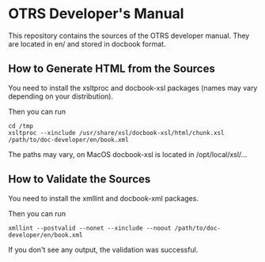 OTRS Developer's Manual
===========================

This repository contains the sources of the OTRS developer manual.
They are located in en/ and stored in docbook format.


How to Generate HTML from the Sources
-------------------------------------

You need to install the xsltproc and docbook-xsl packages (names may vary depending
on your distribution).

Then you can run

```
cd /tmp
xsltproc --xinclude /usr/share/xsl/docbook-xsl/html/chunk.xsl /path/to/doc-developer/en/book.xml
```

The paths may vary, on MacOS docbook-xsl is located in /opt/local/xsl/...


How to Validate the Sources
---------------------------

You need to install the xmllint and docbook-xml packages.

Then you can run
```
xmllint --postvalid --nonet --xinclude --noout /path/to/doc-developer/en/book.xml
```

If you don't see any output, the validation was successful.
